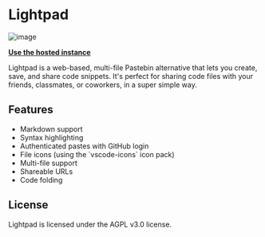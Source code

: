 # Lightpad

![image](https://cloud-m2w7g92ly-hack-club-bot.vercel.app/0image.png)

[**Use the hosted instance**](https://lightpad.skyfall.dev/)

Lightpad is a web-based, multi-file Pastebin alternative that lets you create, save, and share code snippets. It's perfect for sharing code files with your friends, classmates, or coworkers, in a super simple way.

## Features

- Markdown support
- Syntax highlighting
- Authenticated pastes with GitHub login
- File icons (using the \`vscode-icons\` icon pack)
- Multi-file support
- Shareable URLs
- Code folding

## License

Lightpad is licensed under the AGPL v3.0 license.